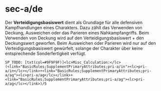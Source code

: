 # sec-a/de

Der **Verteidigungsbasiswert** dient als Grundlage für alle defensiven Kampfhandlungen eines Charakters. Dazu zählt das Verwenden von Deckung, Ausweichen oder das Parieren eines Nahkampfangriffs. Beim Verwenden von Deckung wird auf den Verteidigungsbasiswert + den Deckungswert geworfen. Beim Ausweichen oder Parieren wird nur auf den Verteidigungsbasiswert gewürfelt, solange der Charakter über keine entsprechende Sonderfertigkeit verfügt.

`SP_TODO: [txt(col=#9F9F9F)]<lc>Misc_Calculation:</lc> (<link="BasicRules;SupplementPrimaryAttributes;pri-a/in"><lc>pri-a/in</lc></link>+<link="BasicRules;SupplementPrimaryAttributes;pri-a/ag"><lc>pri-a/ag</lc></link>+<link="BasicRules;SupplementPrimaryAttributes;pri-a/ag"><lc>pri-a/ag</lc></link>)/5`